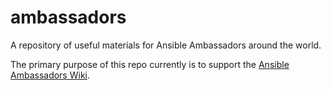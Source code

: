# ambassadors
A repository of useful materials 
for Ansible Ambassadors around the world.

The primary purpose of this repo currently is to support the [Ansible Ambassadors Wiki](https://github.com/ansible/ambassadors/wiki).
